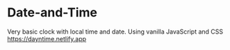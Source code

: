 # Date-and-Time
Very basic clock with local time and date. 
Using vanilla JavaScript and CSS
https://dayntime.netlify.app
